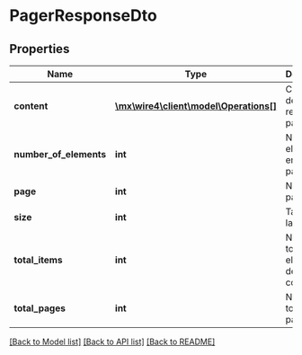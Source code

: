 # PagerResponseDto

## Properties
Name | Type | Description | Notes
------------ | ------------- | ------------- | -------------
**content** | [**\mx\wire4\client\model\Operations[]**](Operations.md) | Contenido de la respuesta paginada | [optional] 
**number_of_elements** | **int** | Numero de elementos en la pagina | [optional] 
**page** | **int** | Número de pagina | [optional] 
**size** | **int** | Tamaño de la pagina | [optional] 
**total_items** | **int** | Numero total de elementos de la consulta | [optional] 
**total_pages** | **int** | Numero total de paginas | [optional] 

[[Back to Model list]](../../README.md#documentation-for-models) [[Back to API list]](../../README.md#documentation-for-api-endpoints) [[Back to README]](../../README.md)

